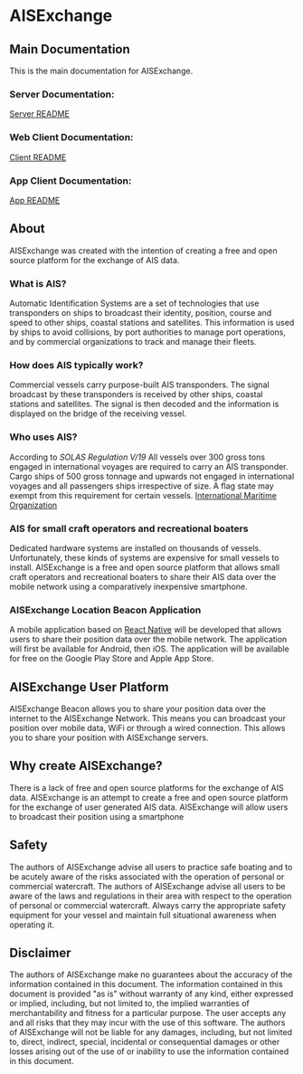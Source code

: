 # AISExchange
## Main Documentation
This is the main documentation for AISExchange.

### Server Documentation:
[Server README](https://github.com/LiamOsler/AISExchange/tree/master/server)

### Web Client Documentation:
[Client README](https://github.com/LiamOsler/AISExchange/tree/master/client)

### App Client Documentation:
[App README](https://github.com/LiamOsler/AISExchange/tree/master/app)


## About 
AISExchange was created with the intention of creating a free and open source platform for the exchange of AIS data.

### What is AIS?
Automatic Identification Systems are a set of technologies that use transponders on ships to broadcast their identity, position, course and speed to other ships, coastal stations and satellites. This information is used by ships to avoid collisions, by port authorities to manage port operations, and by commercial organizations to track and manage their fleets.

### How does AIS typically work?
Commercial vessels carry purpose-built AIS transponders. The signal broadcast by these transponders is received by other ships, coastal stations and satellites. The signal is then decoded and the information is displayed on the bridge of the receiving vessel.

### Who uses AIS?
According to *SOLAS Regulation V/19* All vessels over 300 gross tons engaged in international voyages are required to carry an AIS transponder. Cargo ships of 500 gross tonnage and upwards not engaged in international voyages and all passengers ships irrespective of size. A flag state may exempt from this requirement for certain vessels.  [International Maritime Organization](https://www.imo.org/en/OurWork/Safety/Pages/AIS.aspx#:~:text=The%20regulation%20requires%20AIS%20to,passenger%20ships%20irrespective%20of%20size.)


### AIS for small craft operators and recreational boaters
Dedicated hardware systems are installed on thousands of vessels. Unfortunately, these kinds of systems are expensive for small vessels to install. AISExchange is a free and open source platform that allows small craft operators and recreational boaters to share their AIS data over the mobile network using a comparatively inexpensive smartphone.

### AISExchange Location Beacon Application
A mobile application based on [React Native](https://reactnative.dev/) will be developed that allows users to share their position data over the mobile network. The application will first be available for Android, then iOS. The application will be available for free on the Google Play Store and Apple App Store.

## AISExchange User Platform
AISExchange Beacon allows you to share your position data over the internet to the AISExchange Network. This means you can broadcast your position over mobile data, WiFi or through a wired connection. This allows you to share your position  with AISExchange servers.

## Why create AISExchange?
There is a lack of free and open source platforms for the exchange of AIS data. AISExchange is an attempt to create a free and open source platform for the exchange of user generated AIS data. AISExchange will allow users to broadcast their position using a smartphone

## Safety
The authors of AISExchange advise all users to practice safe boating and to be acutely aware of the risks associated with the operation of personal or commercial watercraft. The authors of AISExchange advise all users to be aware of the laws and regulations in their area with respect to the operation of personal or commercial watercraft. Always carry the appropriate safety equipment for your vessel and maintain full situational awareness when operating it.

## Disclaimer
The authors of AISExchange make no guarantees about the accuracy of the information contained in this document. The information contained in this document is provided "as is" without warranty of any kind, either expressed or implied, including, but not limited to, the implied warranties of merchantability and fitness for a particular purpose. The user accepts any and all risks that they may incur with the use of this software. The authors of AISExchange will not be liable for any damages, including, but not limited to, direct, indirect, special, incidental or consequential damages or other losses arising out of the use of or inability to use the information contained in this document.

